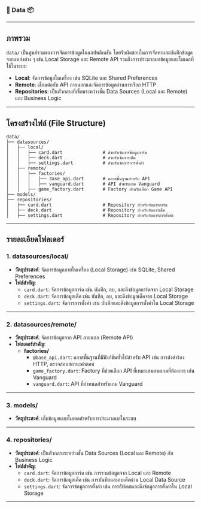 ### 📂 Data 📦

---

## ภาพรวม

`data/` เป็นศูนย์รวมของการจัดการข้อมูลในแอปพลิเคชัน โดยรับผิดชอบในการจัดหาและบันทึกข้อมูลจากแหล่งต่าง ๆ เช่น Local Storage และ Remote API รวมถึงการประมวลผลข้อมูลและโมเดลที่ใช้ในระบบ

- **Local**: จัดการข้อมูลในเครื่อง เช่น SQLite และ Shared Preferences
- **Remote**: เชื่อมต่อกับ API ภายนอกและจัดการข้อมูลผ่านการเรียก HTTP
- **Repositories**: เป็นตัวกลางที่เชื่อมระหว่างชั้น Data Sources (Local และ Remote) และ Business Logic

---

## โครงสร้างไฟล์ (File Structure)

```plaintext
data/
├── datasources/
│   ├── local/
│   │   ├── card.dart               # สำหรับจัดการข้อมูลการ์ด
│   │   ├── deck.dart               # สำหรับจัดการเด็ค
│   │   ├── settings.dart           # สำหรับจัดการการตั้งค่า
│   ├── remote/
│   │   ├── factories/
│   │   │   ├── 3ase_api.dart       # คลาสพื้นฐานสำหรับ API
│   │   │   ├── vanguard.dart       # API สำหรับเกม Vanguard
│   │   ├── game_factory.dart       # Factory สำหรับเลือก Game API
├── models/
├── repositories/
│   ├── card.dart                   # Repository สำหรับจัดการการ์ด
│   ├── deck.dart                   # Repository สำหรับจัดการเด็ค
│   ├── settings.dart               # Repository สำหรับจัดการการตั้งค่า
```

---

## รายละเอียดโฟลเดอร์

### **1. datasources/local/**
- **วัตถุประสงค์**: จัดการข้อมูลภายในเครื่อง (Local Storage) เช่น SQLite, Shared Preferences
- **ไฟล์สำคัญ**:
  - `card.dart`: จัดการข้อมูลการ์ด เช่น บันทึก, ลบ, และดึงข้อมูลการ์ดจาก Local Storage
  - `deck.dart`: จัดการข้อมูลเด็ค เช่น บันทึก, ลบ, และดึงข้อมูลเด็คจาก Local Storage
  - `settings.dart`: จัดการการตั้งค่า เช่น บันทึกและดึงข้อมูลการตั้งค่าใน Local Storage

---

### **2. datasources/remote/**
- **วัตถุประสงค์**: จัดการข้อมูลจาก API ภายนอก (Remote API)
- **โฟลเดอร์สำคัญ**: 
  - **factories/**
    - `@base_api.dart`: คลาสพื้นฐานที่มีฟังก์ชันทั่วไปสำหรับ API เช่น การส่งคำร้อง HTTP, ตรวจสอบสถานะคำตอบ
    - `game_factory.dart`: Factory ที่ช่วยเลือก API ที่เหมาะสมตามเกมที่ต้องการ เช่น Vanguard
    - `vanguard.dart`: API ที่กำหนดสำหรับเกม Vanguard

---

### **3. models/**
- **วัตถุประสงค์**: เก็บข้อมูลแบบโมเดลสำหรับการประมวลผลในระบบ

---

### **4. repositories/**
- **วัตถุประสงค์**: เป็นตัวกลางระหว่างชั้น Data Sources (Local และ Remote) กับ Business Logic
- **ไฟล์สำคัญ**:
  - `card.dart`: จัดการข้อมูลการ์ด เช่น การรวมข้อมูลจาก Local และ Remote
  - `deck.dart`: จัดการข้อมูลเด็ค เช่น การบันทึกและลบเด็คผ่าน Local Data Source
  - `settings.dart`: จัดการข้อมูลการตั้งค่า เช่น การอัปเดตและดึงข้อมูลการตั้งค่าใน Local Storage

---

